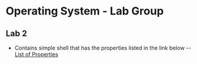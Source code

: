 # Operating System - Lab Group

## Lab 2

- Contains simple shell that has the properties listed in the link below
-- [List of Properties](https://github.com/PR1YANKPAT3L/Lab-Group/blob/priyank/Lab2/README.md)

